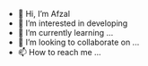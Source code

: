 - 👋 Hi, I’m Afzal 
- 👀 I’m interested in developing
- 🌱 I’m currently learning ...
- 💞️ I’m looking to collaborate on ...
- 📫 How to reach me ...

<!---
Afzalka5130/Afzalka5130 is a ✨ special ✨ repository because its `README.md` (this file) appears on your GitHub profile.
You can click the Preview link to take a look at your changes.
--->
